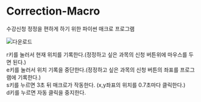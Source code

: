 # Correction-Macro
수강신청 정정을 편하게 하기 위한 파이썬 매크로 프로그램

![다운로드](https://github.com/y2hscmtk/Correction-Macro/assets/109474668/4734c188-c50c-423d-a49c-89fcd8e0ecac)

r키를 눌러서 현재 위치를 기록한다.(정정하고 싶은 과목의 신청 버튼위에 마우스를 두면 된다.)</br>
e키를 눌러서 위치 기록을 중단한다.(정정하고 싶은 과목의 신청 버튼의 좌표를 프로그램에 기록한다.)</br>
s키를 누르면 3초 뒤 매크로가 작동한다. (x,y좌표의 위치를 0.7초마다 클릭한다.)</br>
d키를 누르면 자동 클릭을 중지한다.</br>

